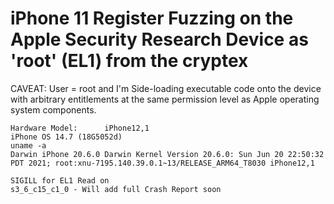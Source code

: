 # iPhone 11 Register Fuzzing on the Apple Security Research Device as 'root' (EL1) from the cryptex

CAVEAT: User = root and I'm Side-loading executable code onto the device with arbitrary entitlements at the same permission level as Apple operating system components.
```
Hardware Model:      iPhone12,1
iPhone OS 14.7 (18G5052d)
uname -a
Darwin iPhone 20.6.0 Darwin Kernel Version 20.6.0: Sun Jun 20 22:50:32 PDT 2021; root:xnu-7195.140.39.0.1~13/RELEASE_ARM64_T8030 iPhone12,1
```

```
SIGILL for EL1 Read on 
s3_6_c15_c1_0 - Will add full Crash Report soon
```
